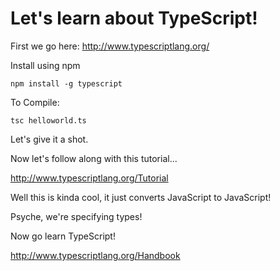 # Let's learn about TypeScript!

First we go here: 
http://www.typescriptlang.org/

Install using npm 

`npm install -g typescript`

To Compile: 

`tsc helloworld.ts`

Let's give it a shot. 

Now let's follow along with this tutorial...

http://www.typescriptlang.org/Tutorial


Well this is kinda cool, it just converts JavaScript to JavaScript!

Psyche, we're specifying types!

Now go learn TypeScript!

http://www.typescriptlang.org/Handbook

